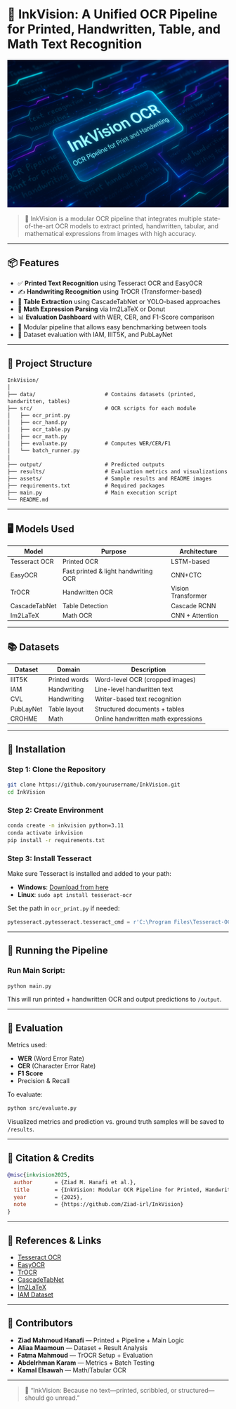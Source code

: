 
# 🧠 InkVision: A Unified OCR Pipeline for Printed, Handwritten, Table, and Math Text Recognition

![InkVision Banner](https://raw.githubusercontent.com/Ziad-irl/inkvisionproject/main/assets/banner.png)

> 📌 InkVision is a modular OCR pipeline that integrates multiple state-of-the-art OCR models to extract printed, handwritten, tabular, and mathematical expressions from images with high accuracy.

---

## 📦 Features

- ✅ **Printed Text Recognition** using Tesseract OCR and EasyOCR
- ✍️ **Handwriting Recognition** using TrOCR (Transformer-based)
- 📐 **Table Extraction** using CascadeTabNet or YOLO-based approaches
- 🧮 **Math Expression Parsing** via Im2LaTeX or Donut
- 📊 **Evaluation Dashboard** with WER, CER, and F1-Score comparison
- 🔁 Modular pipeline that allows easy benchmarking between tools
- 🧪 Dataset evaluation with IAM, IIIT5K, and PubLayNet

---

## 🚀 Project Structure

```
InkVision/
│
├── data/                      # Contains datasets (printed, handwritten, tables)
├── src/                       # OCR scripts for each module
│   ├── ocr_print.py
│   ├── ocr_hand.py
│   ├── ocr_table.py
│   ├── ocr_math.py
│   ├── evaluate.py            # Computes WER/CER/F1
│   └── batch_runner.py
│
├── output/                    # Predicted outputs
├── results/                   # Evaluation metrics and visualizations
├── assets/                    # Sample results and README images
├── requirements.txt           # Required packages
├── main.py                    # Main execution script
└── README.md
```

---

## 🖥️ Models Used

| Model         | Purpose                  | Architecture      |
|---------------|---------------------------|--------------------|
| Tesseract OCR | Printed OCR               | LSTM-based         |
| EasyOCR       | Fast printed & light handwriting OCR | CNN+CTC |
| TrOCR         | Handwritten OCR           | Vision Transformer |
| CascadeTabNet | Table Detection           | Cascade RCNN       |
| Im2LaTeX      | Math OCR                  | CNN + Attention    |

---

## 📚 Datasets

| Dataset     | Domain         | Description                          |
|-------------|----------------|--------------------------------------|
| IIIT5K      | Printed words  | Word-level OCR (cropped images)      |
| IAM         | Handwriting    | Line-level handwritten text          |
| CVL         | Handwriting    | Writer-based text recognition        |
| PubLayNet   | Table layout   | Structured documents + tables        |
| CROHME      | Math           | Online handwritten math expressions  |

---

## 🧰 Installation

### Step 1: Clone the Repository

```bash
git clone https://github.com/yourusername/InkVision.git
cd InkVision
```

### Step 2: Create Environment

```bash
conda create -n inkvision python=3.11
conda activate inkvision
pip install -r requirements.txt
```

### Step 3: Install Tesseract

Make sure Tesseract is installed and added to your path:

- **Windows**: [Download from here](https://github.com/tesseract-ocr/tesseract)
- **Linux**: `sudo apt install tesseract-ocr`

Set the path in `ocr_print.py` if needed:

```python
pytesseract.pytesseract.tesseract_cmd = r'C:\Program Files\Tesseract-OCR\tesseract.exe'
```

---

## 🏃 Running the Pipeline

### Run Main Script:

```bash
python main.py
```

This will run printed + handwritten OCR and output predictions to `/output`.

---

## 🧪 Evaluation

Metrics used:
- **WER** (Word Error Rate)
- **CER** (Character Error Rate)
- **F1 Score**
- Precision & Recall

To evaluate:

```bash
python src/evaluate.py
```

Visualized metrics and prediction vs. ground truth samples will be saved to `/results`.

---

## 📜 Citation & Credits

```bibtex
@misc{inkvision2025,
  author       = {Ziad M. Hanafi et al.},
  title        = {InkVision: Modular OCR Pipeline for Printed, Handwritten, Table, and Math Recognition},
  year         = {2025},
  note         = {https://github.com/Ziad-irl/InkVision}
}
```

---

## 🔗 References & Links

- [Tesseract OCR](https://github.com/tesseract-ocr/tesseract)
- [EasyOCR](https://github.com/JaidedAI/EasyOCR)
- [TrOCR](https://huggingface.co/microsoft/trocr-base-handwritten)
- [CascadeTabNet](https://github.com/DevashishPrasad/CascadeTabNet)
- [Im2LaTeX](https://github.com/harvardnlp/im2markup)
- [IAM Dataset](https://fki.tic.heia-fr.ch/databases/iam-handwriting-database)

---

## 👥 Contributors

- **Ziad Mahmoud Hanafi** — Printed + Pipeline + Main Logic  
- **Aliaa Maamoun** — Dataset + Result Analysis  
- **Fatma Mahmoud** — TrOCR Setup + Evaluation  
- **Abdelrhman Karam** — Metrics + Batch Testing  
- **Kamal Elsawah** — Math/Tabular OCR

---

> 🧠 “InkVision: Because no text—printed, scribbled, or structured—should go unread.”
